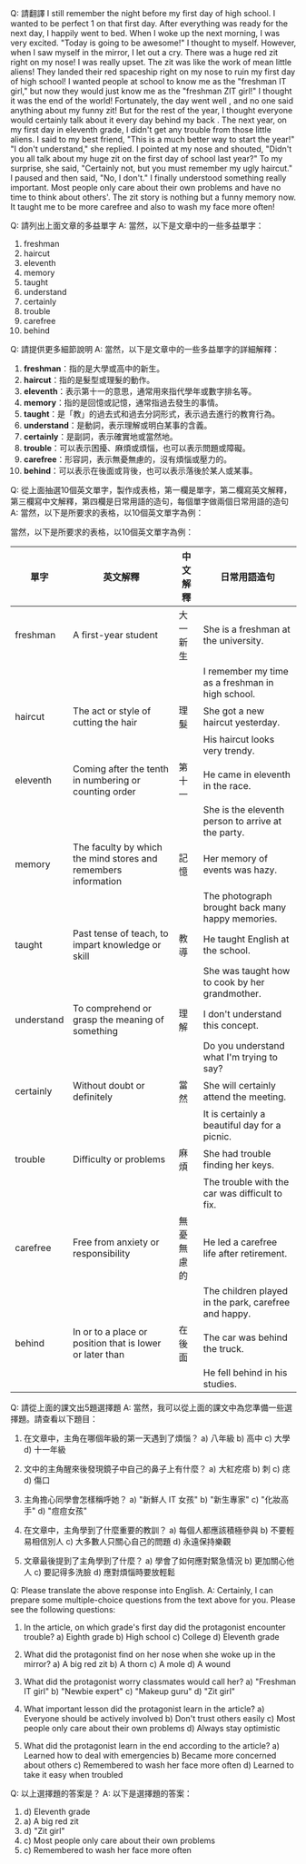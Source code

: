 Q: 請翻譯
I still remember the night before my first day of high school. I wanted to
be perfect 1 on that first day. After everything was ready for the next day, I happily went to bed.
When I woke up the next morning, I was very excited. "Today is going to be awesome!" I thought to myself. However, when I saw myself in the mirror, I let out a cry. There was a huge red zit right on my nose!
I was really upset. The zit was like the work of mean little aliens! They landed their red spaceship right on my nose to ruin my first day of high school! I wanted people at school to know me as the "freshman IT girl," but now they would just know me as the "freshman ZIT girl!" I thought it was the end of the world!
Fortunately, the day went well , and no one said anything about my funny
zit! But for the rest of the year, I thought everyone would certainly talk about it every day behind my back .
The next year, on my first day in eleventh grade, I didn't get any trouble from those little aliens. I said to my best friend, "This is a much better way to start the year!"
"I don't understand," she replied.
I pointed at my nose and shouted, "Didn't you all talk about my huge zit on the first day of school last year?"
To my surprise, she said, "Certainly not, but you must remember my ugly haircut."
I paused and then said, "No, I don't."
I finally understood something really important. Most people only care about their own problems and have no time to think about others'.
The zit story is nothing but a funny memory now. It taught me to be more carefree and also to wash my face more often!

Q: 請列出上面文章的多益單字
A: 當然，以下是文章中的一些多益單字：

1. freshman
2. haircut
3. eleventh
4. memory
5. taught
6. understand
7. certainly
8. trouble
9. carefree
10. behind

Q: 請提供更多細節說明
A: 當然，以下是文章中的一些多益單字的詳細解釋：

1. **freshman**：指的是大學或高中的新生。
2. **haircut**：指的是髮型或理髮的動作。
3. **eleventh**：表示第十一的意思，通常用來指代學年或數字排名等。
4. **memory**：指的是回憶或記憶，通常指過去發生的事情。
5. **taught**：是「教」的過去式和過去分詞形式，表示過去進行的教育行為。
6. **understand**：是動詞，表示理解或明白某事的含義。
7. **certainly**：是副詞，表示確實地或當然地。
8. **trouble**：可以表示困擾、麻煩或煩惱，也可以表示問題或障礙。
9. **carefree**：形容詞，表示無憂無慮的，沒有煩惱或壓力的。
10. **behind**：可以表示在後面或背後，也可以表示落後於某人或某事。

Q: 從上面抽選10個英文單字，製作成表格，第一欄是單字，第二欄寫英文解釋，第三欄寫中文解釋，第四欄是日常用語的造句，每個單字做兩個日常用語的造句
A:  當然，以下是所要求的表格，以10個英文單字為例：

當然，以下是所要求的表格，以10個英文單字為例：

| 單字 | 英文解釋 | 中文解釋 | 日常用語造句 |
| ---- | ------- | ------- | ---------- |
| freshman | A first-year student | 大一新生 | She is a freshman at the university. |
| | | | I remember my time as a freshman in high school. |
| haircut | The act or style of cutting the hair | 理髮 | She got a new haircut yesterday. |
| | | | His haircut looks very trendy. |
| eleventh | Coming after the tenth in numbering or counting order | 第十一 | He came in eleventh in the race. |
| | | | She is the eleventh person to arrive at the party. |
| memory | The faculty by which the mind stores and remembers information | 記憶 | Her memory of events was hazy. |
| | | | The photograph brought back many happy memories. |
| taught | Past tense of teach, to impart knowledge or skill | 教導 | He taught English at the school. |
| | | | She was taught how to cook by her grandmother. |
| understand | To comprehend or grasp the meaning of something | 理解 | I don't understand this concept. |
| | | | Do you understand what I'm trying to say? |
| certainly | Without doubt or definitely | 當然 | She will certainly attend the meeting. |
| | | | It is certainly a beautiful day for a picnic. |
| trouble | Difficulty or problems | 麻煩 | She had trouble finding her keys. |
| | | | The trouble with the car was difficult to fix. |
| carefree | Free from anxiety or responsibility | 無憂無慮的 | He led a carefree life after retirement. |
| | | | The children played in the park, carefree and happy. |
| behind | In or to a place or position that is lower or later than | 在後面 | The car was behind the truck. |
| | | | He fell behind in his studies. |

Q: 請從上面的課文出5題選擇題
A: 當然，我可以從上面的課文中為您準備一些選擇題。請查看以下題目：

1. 在文章中，主角在哪個年級的第一天遇到了煩惱？
   a) 八年級
   b) 高中
   c) 大學
   d) 十一年級

2. 文中的主角醒來後發現鏡子中自己的鼻子上有什麼？
   a) 大紅疙瘩
   b) 刺
   c) 痣
   d) 傷口

3. 主角擔心同學會怎樣稱呼她？
   a) "新鮮人 IT 女孩"
   b) "新生專家"
   c) "化妝高手"
   d) "痘痘女孩"

4. 在文章中，主角學到了什麼重要的教訓？
   a) 每個人都應該積極參與
   b) 不要輕易相信別人
   c) 大多數人只關心自己的問題
   d) 永遠保持樂觀

5. 文章最後提到了主角學到了什麼？
   a) 學會了如何應對緊急情況
   b) 更加關心他人
   c) 要記得多洗臉
   d) 應對煩惱時要放輕鬆

Q: Please translate the above response into English.
A: Certainly, I can prepare some multiple-choice questions from the text above for you. Please see the following questions:

1. In the article, on which grade's first day did the protagonist encounter trouble?
   a) Eighth grade
   b) High school
   c) College
   d) Eleventh grade

2. What did the protagonist find on her nose when she woke up in the mirror?
   a) A big red zit
   b) A thorn
   c) A mole
   d) A wound

3. What did the protagonist worry classmates would call her?
   a) "Freshman IT girl"
   b) "Newbie expert"
   c) "Makeup guru"
   d) "Zit girl"

4. What important lesson did the protagonist learn in the article?
   a) Everyone should be actively involved
   b) Don't trust others easily
   c) Most people only care about their own problems
   d) Always stay optimistic

5. What did the protagonist learn in the end according to the article?
   a) Learned how to deal with emergencies
   b) Became more concerned about others
   c) Remembered to wash her face more often
   d) Learned to take it easy when troubled

Q: 以上選擇題的答案是？
A: 以下是選擇題的答案：

1. d) Eleventh grade
2. a) A big red zit
3. d) "Zit girl"
4. c) Most people only care about their own problems
5. c) Remembered to wash her face more often
